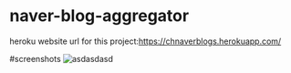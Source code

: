 # naver-blog-aggregator

heroku website url for this project:https://chnaverblogs.herokuapp.com/

#screenshots
![asdasdasd](https://user-images.githubusercontent.com/32354521/88899563-2d43ec00-d289-11ea-8cee-07a99df58dc3.png)

